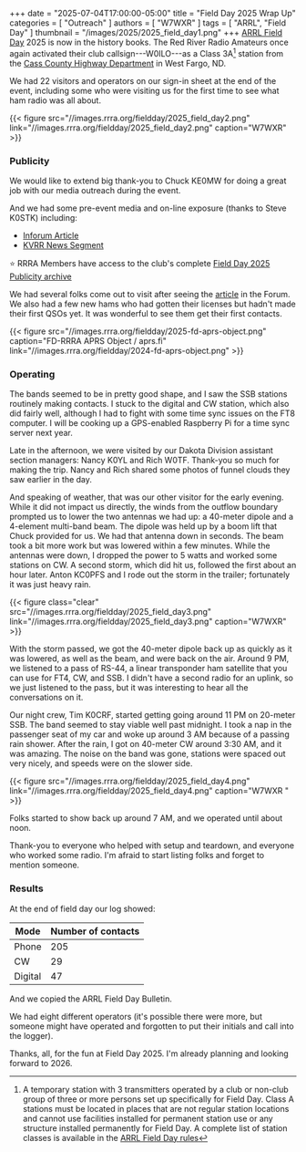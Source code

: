 +++
date = "2025-07-04T17:00:00-05:00"
title = "Field Day 2025 Wrap Up"
categories = [ "Outreach" ]
authors = [ "W7WXR" ]
tags = [ "ARRL", "Field Day" ]
thumbnail = "/images/2025/2025_field_day1.png"
+++
[ARRL Field Day][fd] 2025 is now in the history books. The Red River Radio Amateurs
once again activated their club callsign---W0ILO---as a Class 3A[^1] station from the
[Cass County Highway Department][site] in West Fargo, ND.  

We had 22 visitors and operators on our sign-in sheet at the end of the
event, including some who were visiting us for the first time to see
what ham radio was all about.
<!--more-->

{{< figure src="//images.rrra.org/fieldday/2025_field_day2.png" link="//images.rrra.org/fieldday/2025_field_day2.png" caption="W7WXR" >}}

### Publicity

We would like to extend big thank-you to Chuck KE0MW for doing a
great job with our media outreach during the event.

And we had some pre-event media and on-line exposure (thanks to Steve K0STK)
including:

* [Inforum Article][article]
* [KVRR News Segment][segment]

:star: RRRA Members have access to the club's complete [Field Day 2025 Publicity archive][archive]

We had several folks come out to visit after seeing the [article] in
the Forum. We also had a few new hams who had gotten their licenses but
hadn't made their first QSOs yet. It was wonderful to see them get their
first contacts.

{{< figure src="//images.rrra.org/fieldday/2025-fd-aprs-object.png" caption="FD-RRRA APRS Object / aprs.fi" link="//images.rrra.org/fieldday/2024-fd-aprs-object.png" >}}

### Operating 

The bands seemed to be in pretty good shape, and I saw the SSB stations
routinely making contacts. I stuck to the digital and CW station, which
also did fairly well, although I had to fight with some time sync issues
on the FT8 computer. I will be cooking up a GPS-enabled Raspberry Pi for
a time sync server next year.

Late in the afternoon, we were visited by our Dakota Division assistant
section managers: Nancy K0YL and Rich W0TF. Thank-you so much for
making the trip. Nancy and Rich shared some photos of funnel clouds they
saw earlier in the day.

And speaking of weather, that was our other visitor for the early
evening. While it did not impact us directly, the winds from the outflow
boundary prompted us to lower the two antennas we had up: a 40-meter
dipole and a 4-element multi-band beam. The dipole was held up by a boom
lift that Chuck provided for us. We had that antenna down in seconds.
The beam took a bit more work but was lowered within a few minutes.
While the antennas were down, I dropped the power to 5 watts and worked
some stations on CW. A second storm, which did hit us, followed the
first about an hour later. Anton KC0PFS and I rode out the storm in the
trailer; fortunately it was just heavy rain.

{{< figure class="clear" src="//images.rrra.org/fieldday/2025_field_day3.png" link="//images.rrra.org/fieldday/2025_field_day3.png" caption="W7WXR" >}}

With the storm passed, we got the 40-meter dipole back up as quickly as
it was lowered, as well as the beam, and were back on the air. Around 9
PM, we listened to a pass of RS-44, a linear transponder ham satellite
that you can use for FT4, CW, and SSB. I didn't have a second radio for
an uplink, so we just listened to the pass, but it was interesting to
hear all the conversations on it.

Our night crew, Tim K0CRF, started getting going around 11 PM on
20-meter SSB. The band seemed to stay viable well past midnight. I took
a nap in the passenger seat of my car and woke up around 3 AM because of
a passing rain shower. After the rain, I got on 40-meter CW around 3:30
AM, and it was amazing. The noise on the band was gone, stations were
spaced out very nicely, and speeds were on the slower side.

{{< figure src="//images.rrra.org/fieldday/2025_field_day4.png" link="//images.rrra.org/fieldday/2025_field_day4.png" caption="W7WXR " >}}

Folks started to show back up around 7 AM, and we operated until about noon.

Thank-you to everyone who helped with setup and teardown, and everyone
who worked some radio. I'm afraid to start listing folks and forget to
mention someone.

### Results

At the end of field day our log showed:

| Mode | Number of contacts  |
| ------- | ----  |
| Phone   | 205  |
| CW      | 29   |
| Digital | 47   |

And we copied the ARRL Field Day Bulletin.

We had eight different operators (it's possible there were more,
but someone might have operated and forgotten to put their initials and
call into the logger).

Thanks, all, for the fun at Field Day 2025. I'm already planning and
looking forward to 2026.

[archive]: https://cloud.rrra.org/index.php/f/82725
[article]: https://www.inforum.com/lifestyle/red-river-radio-amateurs-to-host-annual-field-day-in-west-fargo
[fd]: https://arrl.org/field-day
[rules]: https://www.arrl.org/field-day-rules
[site]: /places/cass-county-highway-department/
[segment]: https://www.kvrr.com/2025/06/29/ham-radio-field-day-connects-people-across-the-globe/

[^1]: A temporary station with 3 transmitters operated by a club or non-club group of three or more persons set up specifically for Field Day. Class A stations must be located in places that are not regular station locations and cannot use facilities installed for permanent station use or any structure installed permanently for Field Day. A complete list of station classes is available in the [ARRL Field Day rules][rules]

